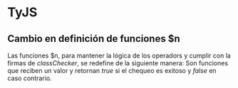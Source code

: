 # TyJS
## Cambio en definición de funciones $n
Las funciones $n, para mantener la lógica de los operadors y cumplir con la firmas de _classChecker_, se redefine de la siguiente manera:
Son funciones que reciben un valor y retornan _true_ si el chequeo es exitoso y _false_ en caso contrario.
